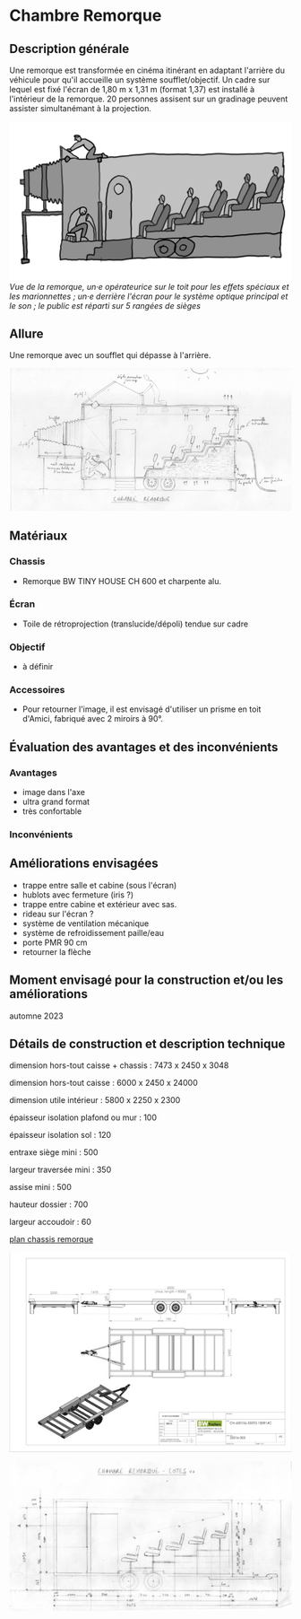 #  Chambre Remorque

## Description générale
Une remorque est transformée en cinéma itinérant en adaptant l'arrière du véhicule pour qu'il accueille un système soufflet/objectif. Un cadre sur lequel est fixé l'écran de 1,80 m x 1,31 m (format 1,37) est installé à l'intérieur de la remorque. 20 personnes assisent sur un gradinage peuvent assister simultanémant à la projection.


![Dessin de la remorque](../dessins/remorque.png)
*Vue de la remorque, un&middot;e opérateurice sur le toit pour les effets spéciaux et les marionnettes ; un&middot;e derrière l'écran pour le système optique principal et le son ; le public est réparti sur 5 rangées de sièges*


## Allure
Une remorque avec un soufflet qui dépasse à l'arrière.

![proto_05](../photos/proto_05_ultralight.jpeg)
## Matériaux

### Chassis
- Remorque BW TINY HOUSE CH 600 et charpente alu.

### Écran
- Toile de rétroprojection (translucide/dépoli) tendue sur cadre

### Objectif
- à définir

### Accessoires
- Pour retourner l'image, il est envisagé d'utiliser un prisme en toit d'Amici, fabriqué avec 2 miroirs à 90°.

## Évaluation des avantages et des inconvénients

### Avantages
- image dans l'axe
- ultra grand format
- très confortable

### Inconvénients

## Améliorations envisagées
- trappe entre salle et cabine (sous l'écran)
- hublots avec fermeture (iris ?)
- trappe entre cabine et extérieur avec sas.
- rideau sur l'écran ?
- système de ventilation mécanique
- système de refroidissement paille/eau
- porte PMR 90 cm
- retourner la flèche

## Moment envisagé pour la construction et/ou les améliorations
automne 2023

## Détails de construction et description technique

dimension hors-tout caisse + chassis : 7473 x 2450 x 3048

dimension hors-tout caisse : 6000 x 2450 x 24000

dimension utile intérieur : 5800 x 2250 x 2300

épaisseur isolation plafond ou mur : 100

épaisseur isolation sol : 120

entraxe siège mini : 500

largeur traversée mini : 350

assise mini : 500

hauteur dossier : 700

largeur accoudoir : 60


[plan chassis remorque](../plans/doc_bw_tiny_house_ch600.pdf)

![plan chassis remorque](../plans/doc_bw_tiny_house_ch600_ultralight.jpg)

![plan cotes remorque](../plans/dim_chambre_remorque_v3.jpeg)
